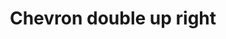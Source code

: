 ---
title: Chevron double up right
tags: ["chevron", "double", "up", "right", "direction"]
icon: chevron-double-up-right
svg: '<svg xmlns="http://www.w3.org/2000/svg" width="24" height="24" fill="none" viewBox="0 0 24 24" stroke-width="1.5" stroke-linecap="round" stroke-linejoin="round" stroke="currentColor"><path d="M17.743 14.743V6.257H9.257"/><path d="M13.743 18.743v-8.486H5.257"/></svg>'
---